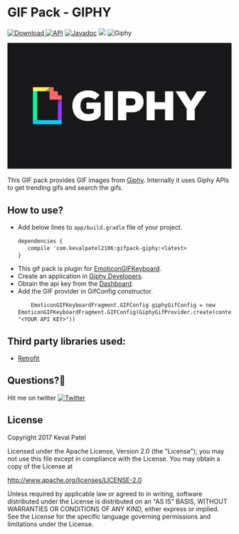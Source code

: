 # GIF Pack - GIPHY
[ ![Download](https://api.bintray.com/packages/kevalpatel2106/maven/gifpack-giphy/images/download.svg) ](https://bintray.com/kevalpatel2106/maven/gifpack-giphy/_latestVersion) [![API](https://img.shields.io/badge/API-16%2B-orange.svg?style=flat)](https://android-arsenal.com/api?level=16) [![Javadoc](https://img.shields.io/badge/Javadoc-EmoticonGIFKeyboard-blue.svg)](http://kevalpatel2106.github.io/EmoticonGIFKeyboard) <a href="https://www.paypal.me/kevalpatel2106"> <img src="https://img.shields.io/badge/paypal-donate-yellow.svg" /></a> ![Giphy](https://img.shields.io/badge/GIF%20Service-Giphy-orange.svg)

![Giphy Banner](/gifpack-giphy/art/giphyseriesc.gif)

This GIF pack provides GIF images from [Giphy](https://giphy.com/). Internally it uses Giphy APIs to get trending gifs and search the gifs.


## How to use?
- Add below lines to `app/build.gradle` file of your project.
    ```
    dependencies {
       compile 'com.kevalpatel2106:gifpack-giphy:<latest>
    }
    ```
- This gif pack is plugin for [EmoticonGIFKeyboard](https://github.com/kevalpatel2106/EmoticonGIFKeyboard).
- Create an application in [Giphy Developers](https://developers.giphy.com/).
- Obtain the api key from the [Dashboard](https://developers.giphy.com/dashboard).
- Add the GIF provider in GifConfig constructor.
  ```
      EmoticonGIFKeyboardFragment.GIFConfig giphyGifConfig = new EmoticonGIFKeyboardFragment.GIFConfig(GiphyGifProvider.create(context, "<YOUR API KEY>"))
  ```


## Third party libraries used:
- [Retrofit](http://square.github.io/retrofit/)


## Questions?🤔
Hit me on twitter [![Twitter](https://img.shields.io/badge/Twitter-@kevalpatel2106-blue.svg?style=flat)](https://twitter.com/kevalpatel2106)


## License
Copyright 2017 Keval Patel

Licensed under the Apache License, Version 2.0 (the "License"); you may not use this file except in compliance with the License. You may obtain a copy of the License at

http://www.apache.org/licenses/LICENSE-2.0

Unless required by applicable law or agreed to in writing, software distributed under the License is distributed on an "AS IS" BASIS, WITHOUT WARRANTIES OR CONDITIONS OF ANY KIND, either express or implied. See the License for the specific language governing permissions and limitations under the License.
